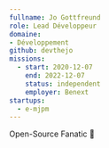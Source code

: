 ```yaml
---
fullname: Jo Gottfreund
role: Lead Développeur
domaine:
- Développement
github: devthejo
missions:
  - start: 2020-12-07
    end: 2022-12-07
    status: independent
    employer: Benext
startups:
  - e-mjpm
---
```


Open-Source Fanatic 🦊

